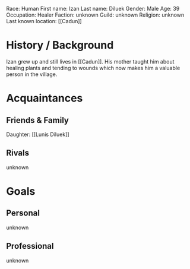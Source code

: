 Race: Human
First name: Izan
Last name: Diluek
Gender: Male
Age: 39
Occupation: Healer
Faction: unknown
Guild: unknown
Religion: unknown
Last known location: [[Cadun]]

# History / Background

Izan grew up and still lives in [[Cadun]]. His mother taught him about healing plants and tending to wounds which now makes him a valuable person in the village. 

# Acquaintances

## Friends & Family

Daughter: [[Lunis Diluek]] 

## Rivals

unknown

# Goals

## Personal

unknown

## Professional

unknown